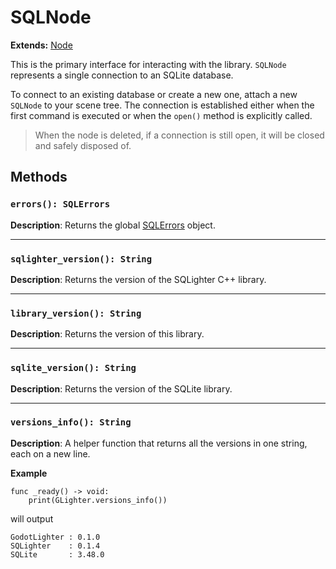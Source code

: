# SQLNode

**Extends:** [Node](https://docs.godotengine.org/en/4.3/classes/class_node.html)

This is the primary interface for interacting with the library. `SQLNode` represents a single connection to an SQLite database.

To connect to an existing database or create a new one, attach a new `SQLNode` to your scene tree. The connection is established either when the first command is executed or when the `open()` method is explicitly called.  

> When the node is deleted, if a connection is still open, it will be closed and safely disposed of.

## Methods

### `errors(): SQLErrors`
**Description**: Returns the global [SQLErrors](Objects/SQLErrors.md) object.

---

### `sqlighter_version(): String`
**Description**: Returns the version of the SQLighter C++ library.

---

### `library_version(): String`
**Description**: Returns the version of this library.

---

### `sqlite_version(): String`
**Description**: Returns the version of the SQLite library.

---

### `versions_info(): String`
**Description**: A helper function that returns all the versions in one string, each on a new line. 

**Example**
```
func _ready() -> void:
	print(GLighter.versions_info())
```

will output

```
GodotLighter : 0.1.0
SQLighter    : 0.1.4
SQLite       : 3.48.0
```
